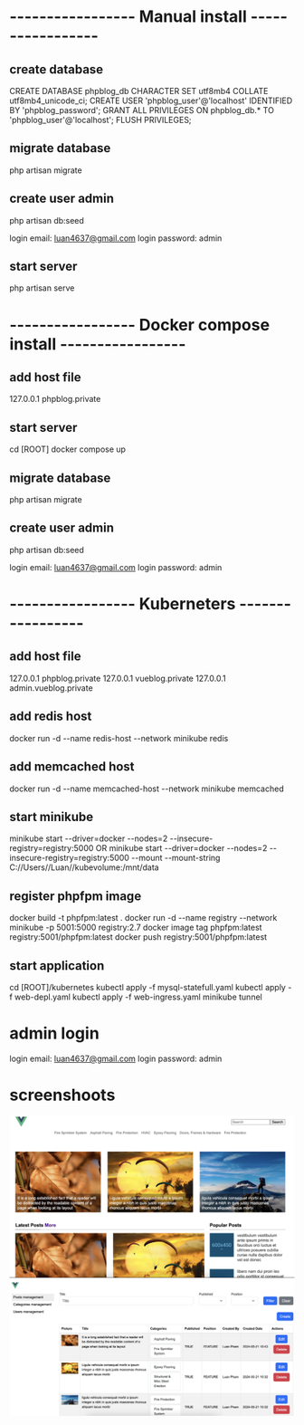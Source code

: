 # ----------------- Manual install -----------------
## create database
CREATE DATABASE phpblog_db CHARACTER SET utf8mb4 COLLATE utf8mb4_unicode_ci;
CREATE USER 'phpblog_user'@'localhost' IDENTIFIED BY 'phpblog_password';
GRANT ALL PRIVILEGES ON phpblog_db.* TO 'phpblog_user'@'localhost';
FLUSH PRIVILEGES;

## migrate database
php artisan migrate

## create user admin
php artisan db:seed

login email: luan4637@gmail.com
login password: admin

## start server
php artisan serve


# ----------------- Docker compose install -----------------
## add host file
127.0.0.1 phpblog.private

## start server
cd [ROOT]
docker compose up

## migrate database
php artisan migrate

## create user admin
php artisan db:seed

login email: luan4637@gmail.com
login password: admin


# ----------------- Kuberneters -----------------
## add host file
127.0.0.1 phpblog.private
127.0.0.1 vueblog.private
127.0.0.1 admin.vueblog.private

## add redis host
docker run -d --name redis-host --network minikube redis

## add memcached host
docker run -d --name memcached-host --network minikube memcached

## start minikube
minikube start --driver=docker --nodes=2 --insecure-registry=registry:5000
OR
minikube start --driver=docker --nodes=2 --insecure-registry=registry:5000 --mount --mount-string C://Users//Luan//kubevolume:/mnt/data

## register phpfpm image
docker build -t phpfpm:latest .
docker run -d --name registry --network minikube -p 5001:5000 registry:2.7
docker image tag phpfpm:latest registry:5001/phpfpm:latest
docker push registry:5001/phpfpm:latest

## start application
cd [ROOT]/kubernetes
kubectl apply -f mysql-statefull.yaml
kubectl apply -f web-depl.yaml
kubectl apply -f web-ingress.yaml
minikube tunnel

# admin login
login email: luan4637@gmail.com
login password: admin


# screenshoots
![screenshot](client.png)
![screenshot](clientAdmin.png)
